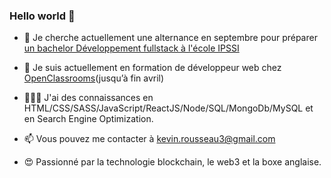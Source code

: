 ### Hello world 👋


- 🔭 Je cherche actuellement une alternance en septembre pour préparer [un bachelor Développement fullstack à l'école IPSSI](https://ecole-ipssi.com/formations-informatique/bachelor-developpeur-fullstack-devops/)

- 🌱 Je suis actuellement en formation de développeur web chez [OpenClassrooms](https://openclassrooms.com/fr/)(jusqu’à fin avril)

- 🧑🏻‍💻 J'ai des connaissances en HTML/CSS/SASS/JavaScript/ReactJS/Node/SQL/MongoDb/MySQL et en Search Engine Optimization.

- 📫 Vous pouvez me contacter à kevin.rousseau3@gmail.com

- 😍 Passionné par la technologie blockchain, le web3 et la boxe anglaise.


